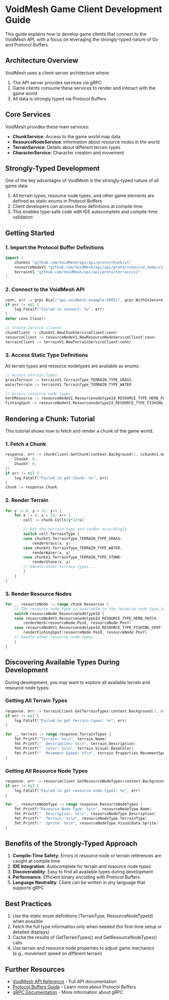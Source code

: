 # VoidMesh Game Client Development Guide

This guide explains how to develop game clients that connect to the VoidMesh API, with a focus on leveraging the strongly-typed nature of Go and Protocol Buffers.

## Architecture Overview

VoidMesh uses a client-server architecture where:

1. The API server provides services via gRPC
2. Game clients consume these services to render and interact with the game world
3. All data is strongly typed via Protocol Buffers

## Core Services

VoidMesh provides these main services:

- **ChunkService**: Access to the game world map data
- **ResourceNodeService**: Information about resource nodes in the world
- **TerrainService**: Details about different terrain types
- **CharacterService**: Character creation and movement

## Strongly-Typed Development

One of the key advantages of VoidMesh is the strongly-typed nature of all game data:

1. All terrain types, resource node types, and other game elements are defined as static enums in Protocol Buffers
2. Client developers can access these definitions at compile time
3. This enables type-safe code with IDE autocomplete and compile-time validation

## Getting Started

### 1. Import the Protocol Buffer Definitions

```go
import (
    chunkV1 "github.com/VoidMesh/api/api/proto/chunk/v1"
    resourceNodeV1 "github.com/VoidMesh/api/api/proto/resource_node/v1"
    terrainV1 "github.com/VoidMesh/api/api/proto/terrain/v1"
)
```

### 2. Connect to the VoidMesh API

```go
conn, err := grpc.Dial("api.voidmesh.example:50051", grpc.WithInsecure())
if err != nil {
    log.Fatalf("Failed to connect: %v", err)
}
defer conn.Close()

// Create service clients
chunkClient := chunkV1.NewChunkServiceClient(conn)
resourceClient := resourceNodeV1.NewResourceNodeServiceClient(conn)
terrainClient := terrainV1.NewTerrainServiceClient(conn)
```

### 3. Access Static Type Definitions

All terrain types and resource nodetypes are available as enums:

```go
// Access terrain types
grassTerrain := terrainV1.TerrainType_TERRAIN_TYPE_GRASS
waterTerrain := terrainV1.TerrainType_TERRAIN_TYPE_WATER

// Access resource node types
herbResource := resourceNodeV1.ResourcenodetypeId_RESOURCE_TYPE_HERB_PATCH
fishingSpot := resourceNodeV1.ResourcenodetypeId_RESOURCE_TYPE_FISHING_SPOT
```

## Rendering a Chunk: Tutorial

This tutorial shows how to fetch and render a chunk of the game world.

### 1. Fetch a Chunk

```go
response, err := chunkClient.GetChunk(context.Background(), &chunkV1.GetChunkRequest{
    ChunkX: 0,
    ChunkY: 0,
})
if err != nil {
    log.Fatalf("Failed to get chunk: %v", err)
}
chunk := response.Chunk
```

### 2. Render Terrain

```go
for y := 0; y < 32; y++ {
    for x := 0; x < 32; x++ {
        cell := chunk.Cells[y*32+x]

        // Get the terrain type and render accordingly
        switch cell.TerrainType {
        case chunkV1.TerrainType_TERRAIN_TYPE_GRASS:
            renderGrass(x, y)
        case chunkV1.TerrainType_TERRAIN_TYPE_WATER:
            renderWater(x, y)
        case chunkV1.TerrainType_TERRAIN_TYPE_STONE:
            renderStone(x, y)
        // Handle other terrain types...
        }
    }
}
```

### 3. Render Resource Nodes

```go
for _, resourceNode := range chunk.Resources {
    // The resource node type is available in the resource_node_type_id field
    switch resourceNode.ResourcenodetypeId {
    case resourceNodeV1.ResourcenodetypeId_RESOURCE_TYPE_HERB_PATCH:
        renderHerb(resourceNode.PosX, resourceNode.PosY)
    case resourceNodeV1.ResourcenodetypeId_RESOURCE_TYPE_FISHING_SPOT:
        renderFishingSpot(resourceNode.PosX, resourceNode.PosY)
    // Handle other resource node types...
    }
}
```

## Discovering Available Types During Development

During development, you may want to explore all available terrain and resource node types:

### Getting All Terrain Types

```go
response, err := terrainClient.GetTerrainTypes(context.Background(), &terrainV1.GetTerrainTypesRequest{})
if err != nil {
    log.Fatalf("Failed to get terrain types: %v", err)
}

for _, terrain := range response.TerrainTypes {
    fmt.Printf("Terrain: %s\n", terrain.Name)
    fmt.Printf("  Description: %s\n", terrain.Description)
    fmt.Printf("  Color: %s\n", terrain.Visual.BaseColor)
    fmt.Printf("  Movement Speed: %f\n", terrain.Properties.MovementSpeedMultiplier)
}
```

### Getting All Resource Node Types

```go
response, err := resourceClient.GetResourceNodeTypes(context.Background(), &resourceNodeV1.GetResourceNodeTypesRequest{})
if err != nil {
    log.Fatalf("Failed to get resource node types: %v", err)
}

for _, resourceNodeType := range response.ResourceNodeTypes {
    fmt.Printf("Resource Node Type: %s\n", resourceNodeType.Name)
    fmt.Printf("  Description: %s\n", resourceNodeType.Description)
    fmt.Printf("  Terrain: %s\n", resourceNodeType.TerrainType)
    fmt.Printf("  Sprite: %s\n", resourceNodeType.VisualData.Sprite)
}
```

## Benefits of the Strongly-Typed Approach

1. **Compile-Time Safety**: Errors in resource node or terrain references are caught at compile time
2. **IDE Integration**: Autocomplete for terrain and resource node types
3. **Discoverability**: Easy to find all available types during development
4. **Performance**: Efficient binary encoding with Protocol Buffers
5. **Language Neutrality**: Client can be written in any language that supports gRPC

## Best Practices

1. Use the static enum definitions (TerrainType, ResourceNodeTypeId) when possible
2. Fetch the full type information only when needed (for first-time setup or detailed displays)
3. Cache the results of GetTerrainTypes() and GetResourceNodeTypes() calls
4. Use terrain and resource node properties to adjust game mechanics (e.g., movement speed on different terrain)

## Further Resources

- [VoidMesh API Reference](https://docs.example.com/voidmesh/api) - Full API documentation
- [Protocol Buffers Guide](https://developers.google.com/protocol-buffers/docs/overview) - Learn more about Protocol Buffers
- [gRPC Documentation](https://grpc.io/docs/) - More information about gRPC
